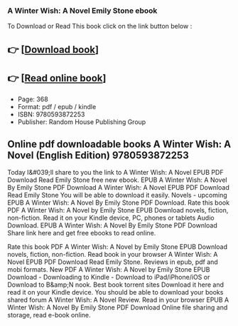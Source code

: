 ### A Winter Wish: A Novel Emily Stone ebook

To Download or Read This book click on the link button below :

## 👉  [**[Download book](http://ebooksharez.info/download.php?group=book&from=github.com&id=718447&lnk=1065 "Download book")**]

## 👉  [**[Read online book](http://ebooksharez.info/download.php?group=book&from=github.com&id=718447&lnk=1065 "Read online book")**]


* Page: 368
* Format: pdf / epub / kindle
* ISBN: 9780593872253
* Publisher: Random House Publishing Group



## Online pdf downloadable books A Winter Wish: A Novel (English Edition) 9780593872253


Today I&amp;#039;ll share to you the link to A Winter Wish: A Novel EPUB PDF Download Read Emily Stone free new ebook. EPUB A Winter Wish: A Novel By Emily Stone PDF Download A Winter Wish: A Novel EPUB PDF Download Read Emily Stone You will be able to download it easily. Novels - upcoming EPUB A Winter Wish: A Novel By Emily Stone PDF Download. Rate this book PDF A Winter Wish: A Novel by Emily Stone EPUB Download novels, fiction, non-fiction. Read it on your Kindle device, PC, phones or tablets Audio Download. EPUB A Winter Wish: A Novel By Emily Stone PDF Download Share link here and get free ebooks to read online.

Rate this book PDF A Winter Wish: A Novel by Emily Stone EPUB Download novels, fiction, non-fiction. Read book in your browser A Winter Wish: A Novel EPUB PDF Download Read Emily Stone. Reviews in epub, pdf and mobi formats. New PDF A Winter Wish: A Novel by Emily Stone EPUB Download - Downloading to Kindle - Download to iPad/iPhone/iOS or Download to B&amp;amp;N nook. Best book torrent sites Download it here and read it on your Kindle device. You should be able to download your books shared forum A Winter Wish: A Novel Review. Read in your browser EPUB A Winter Wish: A Novel By Emily Stone PDF Download Online file sharing and storage, read e-book online.





